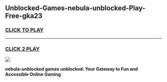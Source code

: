 
## Unblocked-Games-nebula-unblocked-Play-Free-gka23
<h3>
<a href="https://premium76.site?title=nebula-unblocked&ref=23A">CLICK TO PLAY</a></h3>
<hr>

<h3>
<a href="https://premium76.site?title=nebula-unblocked&ref=23A">CLICK 2 PLAY</a>
  
</h3>

<a href="https://premium76.site?title=nebula-unblocked&ref=23A"><img src="https://clearcache.store/games.png"></a>


**nebula-unblocked games unblocked: Your Gateway to Fun and Accessible Online Gaming**
